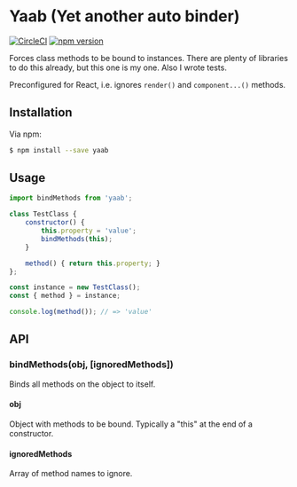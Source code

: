 # Yaab (Yet another auto binder)

[![CircleCI](https://circleci.com/gh/dan1elhughes/yaab/tree/master.svg?style=shield)](https://circleci.com/gh/dan1elhughes/yaab/tree/master)
[![npm version](https://badge.fury.io/js/yaab.svg)](https://badge.fury.io/js/yaab)

Forces class methods to be bound to instances. There are plenty of libraries to do this already, but this one is my one. Also I wrote tests.

Preconfigured for React, i.e. ignores `render()` and `component...()` methods.

## Installation

Via npm:

```bash
$ npm install --save yaab
```

## Usage

```js
import bindMethods from 'yaab';

class TestClass {
	constructor() {
		this.property = 'value';
		bindMethods(this);
	}

	method() { return this.property; }
};

const instance = new TestClass();
const { method } = instance;

console.log(method()); // => 'value'
```

## API

### bindMethods(obj, [ignoredMethods])

Binds all methods on the object to itself.

#### obj

Object with methods to be bound. Typically a "this" at the end of a constructor.

#### ignoredMethods

Array of method names to ignore.
